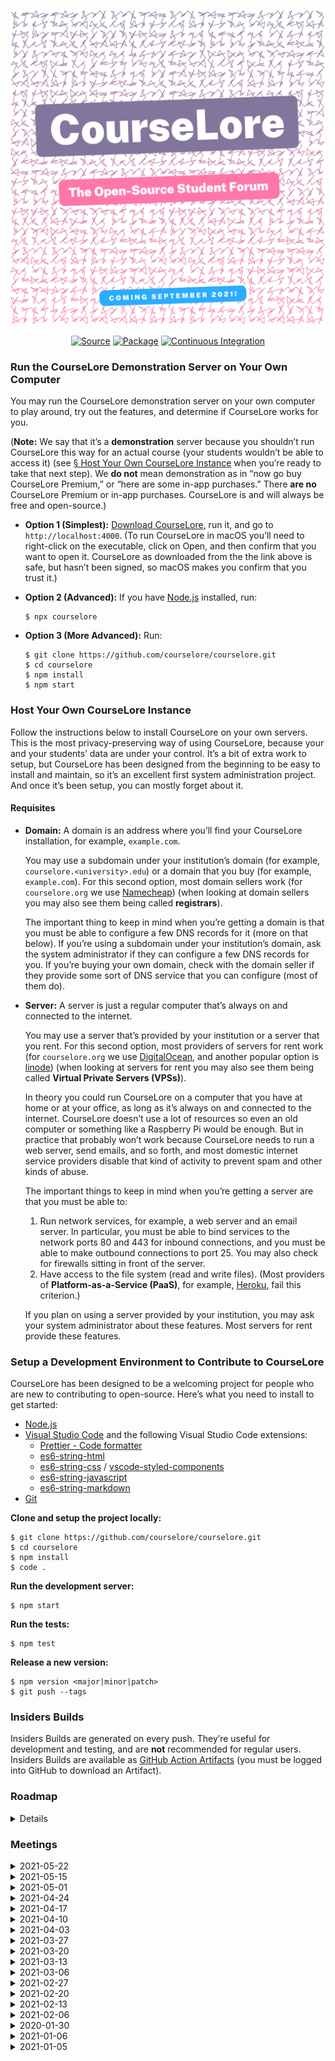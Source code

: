 <p align="center">
<a href="https://courselore.org"><img src="public/splash.png" width="600" alt="CourseLore · The Open-Source Student Forum" /></a>
</p>
<p align="center">
<a href="https://github.com/courselore/courselore"><img src="https://img.shields.io/badge/Source---" alt="Source"></a>
<a href="https://www.npmjs.com/package/courselore"><img alt="Package" src="https://badge.fury.io/js/courselore.svg"></a>
<a href="https://github.com/courselore/courselore/actions"><img src="https://github.com/courselore/courselore/workflows/.github/workflows/main.yml/badge.svg" alt="Continuous Integration"></a>
</p>

### Run the CourseLore Demonstration Server on Your Own Computer

You may run the CourseLore demonstration server on your own computer to play around, try out the features, and determine if CourseLore works for you.

(**Note:** We say that it’s a **demonstration** server because you shouldn’t run CourseLore this way for an actual course (your students wouldn’t be able to access it) (see [§ Host Your Own CourseLore Instance](#host-your-own-courselore-instance) when you’re ready to take that next step). We **do not** mean demonstration as in “now go buy CourseLore Premium,” or “here are some in-app purchases.” There **are no** CourseLore Premium or in-app purchases. CourseLore is and will always be free and open-source.)

- **Option 1 (Simplest):** [Download CourseLore](https://github.com/courselore/courselore/releases), run it, and go to `http://localhost:4000`. (To run CourseLore in macOS you’ll need to right-click on the executable, click on Open, and then confirm that you want to open it. CourseLore as downloaded from the the link above is safe, but hasn’t been signed, so macOS makes you confirm that you trust it.)

- **Option 2 (Advanced):** If you have [Node.js](https://nodejs.org) installed, run:

  ```console
  $ npx courselore
  ```

- **Option 3 (More Advanced):** Run:

  ```console
  $ git clone https://github.com/courselore/courselore.git
  $ cd courselore
  $ npm install
  $ npm start
  ```

### Host Your Own CourseLore Instance

Follow the instructions below to install CourseLore on your own servers. This is the most privacy-preserving way of using CourseLore, because your and your students’ data are under your control. It’s a bit of extra work to setup, but CourseLore has been designed from the beginning to be easy to install and maintain, so it’s an excellent first system administration project. And once it’s been setup, you can mostly forget about it.

#### Requisites

- **Domain:** A domain is an address where you’ll find your CourseLore installation, for example, `example.com`.

  You may use a subdomain under your institution’s domain (for example, `courselore.<university>.edu`) or a domain that you buy (for example, `example.com`). For this second option, most domain sellers work (for `courselore.org` we use [Namecheap](https://www.namecheap.com)) (when looking at domain sellers you may also see them being called **registrars**).

  The important thing to keep in mind when you’re getting a domain is that you must be able to configure a few DNS records for it (more on that below). If you’re using a subdomain under your institution’s domain, ask the system administrator if they can configure a few DNS records for you. If you’re buying your own domain, check with the domain seller if they provide some sort of DNS service that you can configure (most of them do).

- **Server:** A server is just a regular computer that’s always on and connected to the internet.

  You may use a server that’s provided by your institution or a server that you rent. For this second option, most providers of servers for rent work (for `courselore.org` we use [DigitalOcean](https://www.digitalocean.com), and another popular option is [linode](https://www.linode.com)) (when looking at servers for rent you may also see them being called **Virtual Private Servers (VPSs)**).

  In theory you could run CourseLore on a computer that you have at home or at your office, as long as it’s always on and connected to the internet. CourseLore doesn’t use a lot of resources so even an old computer or something like a Raspberry Pi would be enough. But in practice that probably won’t work because CourseLore needs to run a web server, send emails, and so forth, and most domestic internet service providers disable that kind of activity to prevent spam and other kinds of abuse.

  The important things to keep in mind when you’re getting a server are that you must be able to:

  1. Run network services, for example, a web server and an email server. In particular, you must be able to bind services to the network ports 80 and 443 for inbound connections, and you must be able to make outbound connections to port 25. You may also check for firewalls sitting in front of the server.
  2. Have access to the file system (read and write files). (Most providers of **Platform-as-a-Service (PaaS)**, for example, [Heroku](https://www.heroku.com), fail this criterion.)

  If you plan on using a server provided by your institution, you may ask your system administrator about these features. Most servers for rent provide these features.

<!-- TODO: Continue instructions on how to install and setup everything. -->

### Setup a Development Environment to Contribute to CourseLore

CourseLore has been designed to be a welcoming project for people who are new to contributing to open-source. Here’s what you need to install to get started:

- [Node.js](https://nodejs.org/)
- [Visual Studio Code](https://code.visualstudio.com) and the following Visual Studio Code extensions:
  - [Prettier - Code formatter](https://marketplace.visualstudio.com/items?itemName=esbenp.prettier-vscode)
  - [es6-string-html](https://marketplace.visualstudio.com/items?itemName=Tobermory.es6-string-html)
  - [es6-string-css](https://marketplace.visualstudio.com/items?itemName=bashmish.es6-string-css) / [vscode-styled-components](https://marketplace.visualstudio.com/items?itemName=jpoissonnier.vscode-styled-components)
  - [es6-string-javascript](https://marketplace.visualstudio.com/items?itemName=zjcompt.es6-string-javascript)
  - [es6-string-markdown](https://marketplace.visualstudio.com/items?itemName=jeoht.es6-string-markdown)
- [Git](https://git-scm.com)

<!--
TODO:
- Windows setup:
  - Administrator `cmd.exe`/PowerShell.
  - `choco install nodejs git vscode`
  - `npm install --global windows-build-tools`
  - Ctrl-P in VS Code: `ext install esbenp.prettier-vscode Tobermory.es6-string-html bashmish.es6-string-css jeoht.es6-string-markdown` (this actually applies to every system)
  - You may need to close and reopen `cmd.exe`/PowerShell between these commands.

- Ubuntu setup:
```
curl -fsSL https://deb.nodesource.com/setup_15.x | sudo -E bash -
sudo apt install git build-essential nodejs
sudo snap install code --classic
```
- Echo brew shellenv & nvm to bashrc as well

- macOS setup:

```
brew install git node visual-studio-code
```

Configure git.
-->

**Clone and setup the project locally:**

```console
$ git clone https://github.com/courselore/courselore.git
$ cd courselore
$ npm install
$ code .
```

**Run the development server:**

```console
$ npm start
```

**Run the tests:**

```console
$ npm test
```

**Release a new version:**

```console
$ npm version <major|minor|patch>
$ git push --tags
```

### Insiders Builds

Insiders Builds are generated on every push. They’re useful for development and testing, and are **not** recommended for regular users. Insiders Builds are available as [GitHub Action Artifacts](https://github.com/courselore/courselore/actions) (you must be logged into GitHub to download an Artifact).

### Roadmap

<details>

### Features

#### Courses

- Basic CRUD:
  - Rename course, and that sort of thing
- Enrollment (user ↔ course) roles
  - Instructor
  - Assistant
  - Student
- States
  - Draft
  - Enrollment
  - Running
  - Archived
- Create roles and manage permissions
- Tag-based actions
- Allow course assistants to create courses?
- Different ways to enroll in the course
  - Invitation only
  - By URL
  - What roles can sign up for themselves
  - Course manager (instructors?) should confirm sign up
  - Generate a QR code with link, for instructors to use in class
- Manage people in the course
  - Change their roles
  - Remove them from the course
  - Have a setting to either let students remove themselves from the course, or let them request the staff to be removed.
- Allow people to disenroll from a course (but we get to keep their contributions as “ghost”)
- Allow people who aren’t even users to sign up & enroll in a single operation
  - Do it with a simple `redirect` option in the sign up process
- Enroll with link or with a list of emails.
  - Different links for different roles.
  - Expiration dates on links.

#### Forum

- Only one kind of post in threads
- Configurable anonymity
  - Only instructors may identify the person
  - Instructors and assistants may identify the person (default)
  - No-one may identify the person
- Don’t implement that idea of collaboratively coming up with an answer (like Piazza) (no-one in the courses I was involved with used that; people just write follow-up answers)
- Notifications
  - How
    - Email
    - In-app
  - What
    - Subscribe to threads
    - Subscribe to whole courses
    - Staff may send messages that are notified to everyone
- Tags
- Reactions & Badges
  - Only allow positive reactions? (Like Facebook) (Probably yes)
  - Allow both positive and negative reactions? (like GitHub / Reddit)
  - Created by/Endorsed by instructor
- States
  - Open
  - Closed
- Visibility
  - To students
  - To staff only (and students that may have posted on it)

#### API

- To integrate with other platforms, like, LMS
- To ask a question from within the text editor, for example

#### Email

- Requirements
  - IPv6.
  - DNS:
    - MX DNS record
      - Check with <https://toolbox.googleapps.com/apps/checkmx/>
    - PTR DNS record
      - IPv4 & IPv6
      - Check with <https://intodns.com/>
    - SPF
      - <https://support.google.com/a/answer/33786#zippy=>
    - DMARC
      - <https://support.google.com/a/topic/2759254>
  - DKIM
    - <https://support.google.com/a/answer/174124?visit_id=637457136864921918-3619574292&ref_topic=2752442&rd=1#zippy=>
    - Key of 1024 bits or longer (recommended is 2048 bits)
  - TLS
  - MTA-STS??
  - ARC??
    - http://arc-spec.org
  - Blacklists
    - Check with
      - https://support.google.com/mail/answer/9981691?visit_id=637457136864921918-3619574292&rd=1
      - https://transparencyreport.google.com/safe-browsing/search
  - Unsubscribe
    - “Use one-click unsubscribe”:
      - <https://support.google.com/mail/answer/81126?hl=en>
        - <https://tools.ietf.org/html/rfc2369>
        - <https://tools.ietf.org/html/rfc8058>
    - Generic troubleshooter
      - <https://support.google.com/mail/troubleshooter/2696779>
  - VERP
    - <https://meta.discourse.org/t/handling-bouncing-e-mails/45343>
- Why not third-party
  - Share data with third party!
  - Cost
  - More stuff to configure
- Third-parties
  - SendGrid
  - SES
  - https://blog.mailtrap.io/free-smtp-servers/
- Libraries
  - https://www.npmjs.com/package/sendmail
  - Nodemailer direct transport (https://github.com/nodemailer/nodemailer/issues/1227)
  - https://www.npmjs.com/package/sendmail
  - https://nodemailer.com/extras/smtp-connection/
  - https://github.com/andris9/mailauth
  - https://www.npmjs.com/package/usemail
  - Haraka
  - https://github.com/substack/node-smtp-protocol
  - https://github.com/zone-eu/zone-mta
- Boxed solutions
  - https://mailinabox.email
  - https://www.iredmail.org
  - https://modoboa.org/en/
  - https://github.com/sovereign/sovereign
  - https://mailu.io/1.7/
  - https://mailcow.email
    - https://www.servermania.com/kb/articles/setup-your-own-email-server/
- Howtos
  - <https://medium.com/@stoyanov.veseline/self-hosting-a-mail-server-in-2019-6d29542dadd4>
  - https://sealedabstract.com/code/nsa-proof-your-e-mail-in-2-hours/
  - https://blog.mailtrap.io/setup-smtp-server/
  - https://arstechnica.com/information-technology/2014/02/how-to-run-your-own-e-mail-server-with-your-own-domain-part-1/
- Testing
  - https://mailtrap.io/
  - https://mailslurper.com

#### Authentication

- Passwordless authentication (Magic links)
  - https://github.com/nickbalestra/zero
  - https://github.com/mxstbr/passport-magic-login
  - https://github.com/vinialbano/passport-magic-link
  - http://www.passportjs.org/packages/passport-passwordless/
  - https://github.com/florianheinemann/passwordless
  - https://hacks.mozilla.org/2014/10/passwordless-authentication-secure-simple-and-fast-to-deploy/
  - https://reallifeprogramming.com/how-to-implement-magic-link-authentication-using-jwt-in-node-8193196bcd78?gi=10747bc1322e
  - Don’t say whether the user is on the database: https://www.linkedin.com/pulse/dont-do-you-implement-magic-links-authentication-adrian-oprea
  - https://blog.jacksonbates.com/passwordless
  - https://www.freecodecamp.org/news/360-million-reasons-to-destroy-all-passwords-9a100b2b5001/
  - https://www.npmjs.com/package/passport-jwt#extracting-the-jwt-from-the-request
  - https://www.youtube.com/watch?v=KiYfWaGRHTc
  - https://softwareontheroad.com/nodejs-jwt-authentication-oauth/
  - https://medium.com/@aleksandrasays/sending-magic-links-with-nodejs-765a8686996
  - https://hackernoon.com/expressjs-integration-guide-for-passwordless-authentication-with-didapp-y55p3yss
  - https://github.com/alsmola/nopassword
  - https://www.wired.com/2016/06/hey-stop-using-texts-two-factor-authentication/
  - https://medium.com/@ninjudd/lets-boycott-passwords-680d97eddb01
  - https://medium.com/@ninjudd/passwords-are-obsolete-9ed56d483eb
  - https://notes.xoxco.com/post/27999787765/is-it-time-for-password-less-login
  - https://notes.xoxco.com/post/28288684632/more-on-password-less-login
  - Let’s not use JWT, because you have to check if a token has already been used anyway; at that point, just give a plain token that you stored in the database.
    - https://www.youtube.com/watch?v=dgg1dvs0Bn4
- Deep links & redirects.
- Prevent people from trying to brute-force login. Put a limit on the amount of magic links you may generate in a period.
- SSO with Hopkins ID
  - SAML

#### User Profile

- Usual CRUD on user profile (name, and so forth).
- Gravatar.
- Multiple emails? Probably not, just the one institutional email (which is the account identifier). If people are affiliated with many institutions it’s likely they’ll be using different CourseLore instances anyway…
- Allow people to remove their accounts.

#### API

- People may want to integrate CourseLore with their existing LMS & other systems.

#### Text Processor

- Add CSS for all the HTML that may be produced (see `hast-util-sanitize/lib/github.json`).
- Emoji with the `:smile:` form.
- Proxy insecure content.
  - https://github.com/atmos/camo
- Reference: <https://github.com/gjtorikian/html-pipeline>

#### Landing Page

- Try to make animation consume less resources. (Currently it’s making the “this tab is consuming too much energy” warning pop up in Safari.)
  - Maybe it has to do with computing the sine of large numbers? Clamp the values between 0–2π to see if that helps…

#### Forms Niceties

- Use `maxlength`.
- Keep the buttons disabled while the form isn’t in a valid state.
- Use date pickers:
  - https://github.com/jcgertig/date-input-polyfill
  - https://github.com/Pikaday/Pikaday

#### Text Editor Niceties

- GitHub-style, not Trix-style.
  - https://typora.io
  - https://www.notion.so
  - https://marktext.app
- Store what the user wrote per thread/chat, even if they move to other threads/chats.
  - Garlic.js does that, but it seems a bit old and requires jQuery. Use localStorage instead.
- Some helpers to input Markdown & LaTeX (similar to what GitHub has).
- Upload files (like images), and have them embedded (similar to what GitHub has).
  - Packages to handle multipart form data: busboy, multer, formidable, multiparty, connect-multiparty, and pez.
- Templates for questions (like GitHub Issues).

#### Queues

- For background tasks, such as sending email.
- Consider follow the **bad practice** of using a database (SQLite, in this case) as a queue.
  - http://sqlite.1065341.n5.nabble.com/SQLite-is-perfect-for-FILE-based-MESSAGE-QUEUE-td57343.html
  - https://rdrr.io/cran/liteq/man/liteq.html
  - https://github.com/kd0kfo/smq/wiki/About-SMQ
  - https://github.com/damoclark/node-persistent-queue

#### Error Pages

- 400s.
- 500s.
- Form validation errors.

#### Search

- In contents of a course (for example, search for `NullPointerException` to find that thread that helped you out).
  - Search within the scope of a course.
  - Search in all courses you’re taking (for example, search for `deadline extension`).
  - Reference: GitHub let’s you search in different scopes like that.
- Courses in the system (for joining a course).

#### Translate to Other Languages

#### Design

- Add a toggle to switch between light mode and dark mode, regardless of your operating system setting.
- Add support for screen readers.
- Add support for keyboard navigation.

#### Metrics

- For courses in which participation is graded.

#### Applications

- Desktop & phone.
- A registry of CourseLore instances. For example, in a phone application we could show a list of existing instances. (You could always not list yourself in the registry and enter the URL for your instance manually on the phone application.)

### Live Course Communication during the Lectures

- https://www.sli.do
- https://pigeonholelive.com/features-qna/

### Non-Functional Features

- Easy to self-host
- Works on mobile (no apps) & desktop
- Modern & uncluttered interface
- Fast

### Improvements

#### Make It Work on Mobile

- Responsive design.
- Mobile app may not be necessary, as web applications are capable of some “native” things.

#### Tests

- Approaches:
  - (What we’re doing now) https://github.com/sindresorhus/got + https://github.com/jsdom/jsdom : Simplest and the best for now since we’re doing server-side rendering.
  - https://github.com/puppeteer/puppeteer / https://github.com/smooth-code/jest-puppeteer : It’s a bit more magic, since it actually runs a browser.
  - https://www.cypress.io : Full-blown magic…

#### Page Transitions & Client-Side JavaScript

- https://hotwire.dev
  - https://www.npmjs.com/package/express-hotwire
  - https://github.com/turbolinks/turbolinks
- https://docs.stimulusreflex.com
- https://barba.js.org
- https://swup.js.org/getting-started
- https://unpoly.com
- https://youtube.github.io/spfjs/

#### Code Base

- Consider using **session per request** middleware for database transactions.
  - Considerations:
    - We shouldn’t keep the transaction open across ticks of the event loop, which entails that all request handlers would have to be synchronous.
    - Moreover, as far as I can tell the only way to run a middle **after** the router is to listen to the `res.once("finish", () => {...})` event. But I think that this goes across ticks of the event loop.
    - Maybe I can just call `next()` and then look at the `res.statusCode`?
    - I think that transactions are only relevant if you’re running in cluster mode, because otherwise Node.js is single-threaded and queries are serialized, anyway.
  - References:
    - https://goenning.net/2017/06/20/session-per-request-pattern-go/
    - https://stackoverflow.com/questions/24258782/node-express-4-middleware-after-routes
    - https://www.lunchbadger.com/blog/tracking-the-performance-of-express-js-routes-and-middleware/
    - https://stackoverflow.com/questions/27484361/is-it-possible-to-use-some-sort-of-middleware-after-sending-the-response-with
    - https://stackoverflow.com/questions/44647617/middleware-after-all-route-in-nodejs
    - https://github.com/jshttp/on-finished
    - https://github.com/pillarjs/router/issues/18
- Produce native ESM:
  - It’s too fresh, assess again start 2021-08.
  - Blocked by experimental support in ts-node-dev (https://github.com/TypeStrong/ts-node/issues/1007) & Jest (https://jestjs.io/docs/en/ecmascript-modules).
  - ESM unlocks top-level await and eliminates the need for `appGenerator()`.
- Consider using a CSS framework:
  - Bootstrap: The most popular.
  - TailwindCSS: The hot new option.
- <https://github.com/wclr/ts-node-dev/issues/243>: Stop using `--pool` when calling `ts-node-dev`.
- Call Prettier to check contents of `public/` folders.
- Use `Cache-control: no-store`.
- Use database indices where necessary.

#### Deployment

- Graceful HTTP shutdown

  ```js
  process.on("SIGTERM", () => {
    debug("SIGTERM signal received: closing HTTP server");
    server.close(() => {
      debug("HTTP server closed");
    });
  });
  ```

  - https://github.com/gajus/http-terminator

- Helmet.
- csurf.
- Compression.

- HTTPS:

  - Consider using <https://www.npmjs.com/package/@small-tech/https>
  - Use Caddy
    - Manage with https://pm2.keymetrics.io/docs/usage/pm2-api/
  - Use another reverse-proxy / load balancing solution: https://balance.inlab.net
  - Use certbot:
    - <https://www.sitepoint.com/how-to-use-ssltls-with-node-js/>
  - Or roll out our own thing:
    - ACME implementations
      - <https://www.npmjs.com/package/acme-v2>
      - <https://www.npmjs.com/package/acme-client>
      - <https://www.npmjs.com/package/acme-middleware>
      - <https://github.com/publishlab/node-acme-client>
      - <https://github.com/compulim/acme-http-01-azure-key-vault-middleware>
      - <https://letsencrypt.org/docs/client-options/>
    - ACME description: <https://tools.ietf.org/html/rfc8555>
    - Implementations of cryptography
      - Node’s crypto
      - <https://github.com/brix/crypto-js>
      - <https://github.com/digitalbazaar/forge>
    - Other considerations:
      - HSTS:
        - <https://developer.mozilla.org/en-US/docs/Web/HTTP/Headers/Strict-Transport-Security>
        - Helmet.
    - HTTP → HTTPS
      - <https://www.npmjs.com/package/express-force-https>
  - Verify: https://www.ssllabs.com

- HTTP/2:

  - <https://github.com/expressjs/express/issues/3388>: Express doesn’t work with Node’s http/2 implementation, because the `req` and `res` aren’t compatible.
  - Using Greenlock: https://git.rootprojects.org/root/greenlock-express.js/src/branch/master/examples/http2/server.js
  - Use the spdy package (seems abandoned, and people said it doesn’t work with recent versions of node: https://github.com/spdy-http2/node-spdy/issues/380)
  - Try express 5.
  - <https://gist.github.com/studentIvan/6c78886c140067936ff379031fd12e14>
  - <https://www.npmjs.com/package/http2-express-bridge>
  - Frameworks that seem to support it out of the box:
    - koa
    - Hapi
    - tinyhttp

- Auto-updater
- `download.courselore.org` points to installer.

- A version hosted by us for other people to use (not just demo)

  - In addition, or as an alternative, a demo version that self destructs every hour (like Moodle: https://moodle.org/demo)

- Supervisors
  - systemd
  - PM2
  - Nodemon
  - Forever
- Packagers
  - Docker
  - https://github.com/vercel/pkg/pull/837#issuecomment-775362263
  - Electron (for demo only, of course)
- “One-click deployment” for different platforms like DigitalOcean, Linode, and so forth.
  - DigitalOcean
  - Linode
  - Amazon
  - Google Cloud
  - https://sandstorm.io

### Documentation

### Open-Source Contributions

- <https://github.com/DefinitelyTyped/DefinitelyTyped/issues/50794>: Add more specific types to better-sqlite3 with generics.
- <https://github.com/actions/upload-release-asset/issues/56>: Document how to create a release in one GitHub Actions job and upload assets in another.
- Prettier: Bug Report: When formatting Markdown within a JavaScript tagged template literal, Prettier adds space at the end. This breaks the es6-string-markdown Visual Studio Code extension.
  - Get rid of the `// prettier-ignore`.
- <https://github.com/syntax-tree/hast-util-sanitize/pull/21>: Add types to the JSON in hast-util-sanitize.
- <https://npm.im/hast-util-to-text>: Write types.
  - <https://github.com/leafac/rehype-shiki/blob/ca1725c13aa720bf552ded5e71be65c129d15967/src/index.ts#L3-L4>
- Questions about Greenlock
  - <https://git.rootprojects.org/root/greenlock.js/issues/41>: Does it use https://greenlock.domains or does it go straight to LetsEncrypt?
  - <https://git.rootprojects.org/root/greenlock-express.js/issues/50>: Can we get TypeScript types?

### Marketing

- Newsletter
- Create CourseLore Gravatar
  - Use in npm
- Create accounts on:
  - Patreon
  - PayPal
  - Facebook
  - Instagram
  - Reddit

### References

- GitHub
- Slack
- <https://campuswire.com>
- <https://piazza.com/>
- <https://discourse.org>
- <https://us.edstem.org>
- <https://aula.education>
- <https://yellowdig.com>
- <https://moodle.org>
- Canvas
- <https://www.reddit.com>
- Basecamp
- <https://www.codegrade.com/>
  - <https://app.codegra.de/login>
  - <https://github.com/CodeGra-de>
  - <https://github.com/CodeGrade/bottlenose>
- <https://glacial-plateau-47269.herokuapp.com/>
  - <https://glacial-plateau-47269.herokuapp.com/jhu/login>
- <https://www.acadly.com/>
- References in self-hosting
  - https://www.reddit.com/r/selfhosted/
  - Discourse
  - Mattermost
  - Moodle
  - GitLab
  - WordPress
  - https://github.com/RocketChat/Rocket.Chat
  - https://gitea.io/
  - https://gogs.io/
  - https://hub.balena.io
  - https://github.com/awesome-selfhosted/awesome-selfhosted
  - https://selfhosted.show
- <https://github.com/npm/roadmap/projects/1>: A meta-reference on how to present the roadmap moving forward.

</details>

### Meetings

<details>
<summary>2021-05-22</summary>

- Progress:
  - Worked fewer hours this week.
  - Styled most of the Course Settings pages (separated them into multiple pages).
  - Small usability improvements, for example, flash session messages saying your operation (for example, updating your profile) was successful.
- Next week:
  - Finish the following screens: Threads, course settings, and invitations.
  - Return to posts tags.

</details>

<details>
<summary>2021-05-15</summary>

- Progress:
  - Started a user-interface overhaul: Responsive design, accessibility, fancier components for a bit of a “wow factor”, and so forth.
  - Started using Bootstrap. Not Tailwind because Bootstrap has components, as opposed to just utilities. We’re continuing to use @leafac/css instead of utilities. We aren’t using many things from Bootstrap, for example, the grid system, because CSS Grid is better for our case.
- Next week:
  - Finish the following screens: Threads, course settings, and invitations.
  - Return to posts tags.

</details>

<details>
<summary>2021-05-01</summary>

- Progress:
  - Tags.
    - Pinning.
    - Question & Answer.
  - Keyboard navigation.
  - Many internal improvements on how icons and CSS are handled.
- Next week:
  - On checkboxes that are icons:
    - Change the text.
    - Change the cursor.
  - On buttons that toggle state:
    - Add a tooltip: Show the tooltip right away, and let them be long if necessary.
  - Move the “Threads that are pinned” to a tooltip.
  - Editor helpers for things like **bold**, _italics_, and so forth.
  - Staff endorsements.
  - Tag creation is a separate step under Course Settings.
    - Private tags: Tags that only staff sees.
    - Don’t let students create tags.
    - Force students to tag the threads they initiate.
    - Attributes on tags.
  - Search.

</details>

<details>
<summary>2021-04-24</summary>

- Progress:
  - Live update posts, and counts (of posts & likes).
  - Reply to.
  - Only ask for confirmation if actually going go to lose data.
  - Save the content of a new post textarea in localStorage.
  - Tags.
  - Introduced types to layouts, middlewares, and so forth.
- Next week:
  - Tags.
    - Pinning.
    - Question & Answer.
    - Tag creation is a separate step under Course Settings.
      - Private tags: Tags that only staff sees.
      - Don’t let students create tags.
      - Force students to tag the threads they initiate.
    - Instructor likes → Endorsed.
    - Attributes on tags.
  - Search.

</details>

<details>
<summary>2021-04-17</summary>

- Progress:
  - Infrastructure for live updates of stuff on the page.
  - Notification when someone else posts on a thread.
  - Likes.
  - Small niceties: Warn before leaving page; thread and post deletion; and a count of posts on threads.
  - Stuff you don’t see: A refactoring of the types and local data; and a simpler migration system (which allows functions in addition to SQL).
- Next week:
  - Fix the alignment of “alerts”.
  - Live update posts & likes count.
  - Save the content of a new post textarea in localStorage.
  - Tags.
    - Question & Answer.
    - Instructor likes → Endorsed.
- Mobile app may not be necessary, as web applications are capable of some “native” things.

</details>

<details>
<summary>2021-04-10</summary>

- Progress:
  - Finished invitation emails.
  - Manage enrollments.
- Questions:
  - Delete courses, users, and so forth: Let’s do it later.
- Nice to have: Have a setting to either let students remove themselves from the course, or let them request the staff to be removed.
- Next week:
  - Update threads when other people post.
  - Focus on forum features like **tags** (both on threads and on the posts), upvotes & notifications.

</details>

<details>
<summary>2021-04-03</summary>

- Progress:
  - Fixed the bug that was causing my name to appear in a post created by Dr. Scott (it was a simple mistake in one of the queries I DRYed up last week 🙄)
  - I forgot to mention last week, but I came with a solution for images working in light vs dark background: I simply added a background color to transparent images…
  - Finished invitation links.
    - Timezone issues.
  - Editing threads and posts.
  - Started invitation emails.
  - Experimented with [Turbo](https://turbo.hotwire.dev).
- Next week:
  - Finish invitation emails.
  - Manage enrollments.
  - Update threads when other people post.
  - Focus on forum features like **tags** (both on threads and on the posts), upvotes & notifications.

</details>

<details>
<summary>2021-03-27</summary>

- Progress:
  - Fixed everything that was broken last week: Threads, accent colors, and so forth.
  - Invitation links can be created and modified (almost—the backend for that isn’t working yet). Also, the invitation links don’t work yet.
  - DRYed up queries: Most of them happen in a single location and are reused throughout the request. Extracted data types (TypeScript) to clean up the code base.
  - Worked on styles & form validation: Datetime fields; form elements like radio and checkboxes; avoid zooming in on text fields in iOS; use SVG to draw icons & things like the circle that indicate the course accent color; and so forth.
- For next week:
  - Fix name on posts.
  - Finish invitations!!
  - Editing threads and posts.
  - Update threads when other people post.
  - Focus on forum features like **tags** (both on threads and on the posts), upvotes & notifications.
- Other ideas: Registry of CourseLore instances. For example, in a phone application we could show a list of existing instances. (You could always not list yourself in the registry and enter the URL for your instance manually on the phone application.)

</details>

<details>
<summary>2021-03-20</summary>

- Progress:
  - Better session management:
    - Being able to expire sessions individually.
    - Decouple the session from the email (being able to change emails in the future, if we wish).
    - Rolling sessions.
  - Visuals.
  - Finished accent colors (but they’re broken now for other reasons).
  - Using magic authentication links when already signed in.
  - Form validation.
  - Reuse queries.
- For next week:
  - Finish invitations.
  - Editing threads and posts.
  - Update threads when other people post.
  - Focus on forum features like tags, upvotes & notifications.

</details>

<details>
<summary>2021-03-13</summary>

- Progress:
  - Dark mode.
    - Syntax highlighter.
  - Small details
    - Cmd+enter to post.
    - Prevent long lines from breaking the interface.
  - Many quality-of-life improvements in the code base.
    - Best way to open SQLite database.
    - Manage cookies correctly so that session remains after browser is closed.
    - Form validation errors.
    - 404 page.
  - Work-in-progress:
    - Accent color switcher.
    - Invitations.
- Questions:
  - Should we allow course assistants to create courses and handle invitations?
    - Staff / student.
  - Do we want to keep a trace of what happened? (Edits, deletions, and so forth?)
    - We don’t need it now.
    - Only staff should be able to see it.
- At some point: Add a toggle to the dark mode support.
- For next week:
  - Finish accent colors.
  - Finish invitations.
  - Change roles to staff/student.
  - Editing posts. (And threads, and your profile, and so forth.)
  - Update threads when other people post.
  - Focus on forum features like tags, upvotes & notifications.

</details>

<details>
<summary>2021-03-06</summary>

- Developed a two-column layout for the course pages and fleshed out the styles across the application.
- Developed @leafac/css.
- Released caxa@1.0.0.
- Released a video about the background animation on the homepage.
- For next week:
  - Change background color
    - Pick a random one at course creation.
    - Let people change but have a default for the course.
    - Default palette.
    - https://marketplace.visualstudio.com/items?itemName=johnpapa.vscode-peacock
  - Dark mode.
  - Course enrollment invitations.
  - Update threads when other people post.
  - Editing posts. (And threads, and your profile, and so forth.)

</details>

<details>
<summary>2021-02-27</summary>

- Threads are working.
- Worked on styles & the small details:
  - Text editor.
  - Relative time (for example, `3 hours ago`).
  - Logo animation.
  - Buttons go into a ‘loading’ state to prevent double-submission.
  - Links change color.
- Started an utility to process CSS.
- Multiplatform testing & development setup.
- What should I work on next?
  - Options:
    - More forum-related features:
      - Notifications on updates
      - Anonymity.
      - Tags.
      - Instructor endorsed answers.
    - More onboarding features:
      - Invitations.
  - Answers:
    - For next week:
      - Threads list on a column on the left.
      - Tab on the text editor.
      - Make entries more lightweight.
      - Why isn’t the home two column?
      - Onboarding is broken.
    - Long-term:
      - Anonymity.
      - Search.
      - Filtering.
        - Only show my posts.
      - Nested posts.
      - Chat.
        - Integrated with the forum, not as two modalities.
        - A chat could be just another thread.
      - Groups.
      - Pin conversations.

</details>

<details>
<summary>2021-02-20</summary>

- Demonstration:
  - Clearer communication in sign-up/sign-in.
  - Create course.
  - Join course.
  - Create thread.
- Automated tests.
  - **Got + JSDOM** / Puppeteer / Cypress / Selenium.
- The packaging is working on Windows.
- What do we want the text editor to look like?
  - Simple, like GitHub’s.
- How to invite people to the course?
  - With link.
    - Different links for different roles.
  - With a list of emails.
  - Expiration dates on invitations.
- How should threads look like? One page for the list of threads and one page per thread (à la GitHub Issues), or one page with both the list of threads and one thread (à la Mail.app (and Piazza, for that matter…))?
  - We’re going GitHub-style on mobile and Mail.app style on the desktop.
- Show participation grades for courses in which that’s graded. (We don’t do the grading, we just present the statistics.)
- Templates for questions.
- Live course communication during the lectures:
  - https://www.sli.do
  - https://pigeonholelive.com/features-qna/

</details>

<details>
<summary>2021-02-13</summary>

- Finish the account creation workflow and wired it to the authentication workflow demonstrated last week.
- Tried to use [ECMAScript modules](https://nodejs.org/api/esm.html) (because of top-level async/await). Still too fresh. While Node’s support for them isn’t experimental anymore, some of the underlying infrastructure still is, so other tools in the ecosystem (for example, Jest & ts-node-dev) don’t support them very well (require flags and whatnot).
- Had issues with some native modules (for example, sharp) not working with @leafac/pkg. Ended up creating <https://npm.im/caxa>.
- Had issues with types for <https://www.npmjs.com/package/express-async-handler>. Ended up creating <https://npm.im/@leafac/express-async-handler>.
- Created a proper **demonstration** mode for CourseLore.

</details>

<details>
<summary>2021-02-06</summary>

- Wrote documentation at https://github.com/courselore/courselore and these documents you’re looking at.

- Last week Dr. Scott asked what are the operating system dependencies to run the `courselore` executable (which is generated with @leafac/pkg). To answer this, I tested putting the binary in a Docker container created from [scratch](https://hub.docker.com/_/scratch); that didn’t work. Then I tried [alpine](https://hub.docker.com/_/alpine); that didn’t work either! Then I tried [ubuntu](https://hub.docker.com/_/ubuntu/); that worked (naturally, since we’re running Ubuntu in production & on GitHub Actions). So, as it turns out, not only does the `courselore` executable need some support from the operating system, but it seems like lightweight things like musl libc may not be enough. I’ll take that…

- Did the signup / login flow with magic links: https://courselore.org/login

  - Login workflow
  - Sessions
  - Database

- Changes to the website:

  - Wider.
  - Mention API.
  - Convert to Markdown and use the text processing pipeline we developed for forum posts.

- Open-source contributions:

  - <https://www.npmjs.com/package/@leafac/sqlite>
  - <https://www.npmjs.com/package/@leafac/sqlite-migration>
  - <https://github.com/leafac/pkg/commit/ccc29eadc33f7a92179a68614e9d7ab1b5017e6c>

</details>

<details>
<summary>2020-01-30</summary>

#### Progress Report

- The text processor for posts is done. It supports Markdown, LaTeX, and syntax highlighting. Also, it’s secure against Cross-Side Scripting (XSS) attacks. [Here’s some input that exercises all these features](https://github.com/courselore/courselore/raw/e01f05f87039326fba47abab24c78a754a4ff7a8/misc/text-processor-example.md).

- Setup the infrastructure for GitHub Actions:

  - Run the test suite on Linux, macOS, and Windows.
  - Create binaries for all these operating systems.
  - Distribute the binaries as [releases](https://github.com/courselore/courselore/releases/) and as [nightly builds](https://github.com/courselore/courselore/actions/runs/537293785) (GitHub Actions Artifacts)

- Released the following packages:

  - <https://npm.im/courselore>: If people already have Node.js installed, they may try CourseLore with `npx courselore`. Also, they may `npm install courselore` to mount CourseLore as part of a bigger Node.js application. That isn’t the preferred deployment strategy (using the binaries is), but it’s a possibility for advanced users.

  - <https://npm.im/@leafac/rehype-shiki>: Rehype is part of the text processor, and Shiki is a syntax highlighter based on Visual Studio Code’s syntax highlighter. <https://npm.im/@leafac/rehype-shiki> is a package that connects the two and improves on the existing <https://npm.im/rehype-shiki> with support for the latest Shiki version, some architectural differences that decouples the dependencies a little better, and brings TypeScript support.

  - <https://npm.im/@leafac/html>: A safe and convenient way to use JavaScript’s tagged template literals as an HTML template engine.

  - <https://npm.im/@leafac/pkg>: Fixes some problems with <https://npm.im/pkg>, particularly in how it manages native modules.

#### Design Decisions

- The course URLs may be:

  - **In a flat namespace or in a hierarchical namespace.** A flat namespace is like Reddit’s `/r/<name>`, and a hierarchical namespace is like GitHub’s `/<user-or-organization>/<repository>`.

    - A flat namespace is good because it’s simpler, particularly in self-hosted installations for a single user (think of how silly `courselore.leafac.com/leafac/<course>` looks).

    - A flat namespace is bad because it clashes easily (think of multiple teaching a course identified as `cs-101`).

    - A hierarchical namespace makes sense when there’s the notion of **organizations**, which could be a group of people who have several courses together. That case probably is rare.

  - **Given by the user, or generated by the system.** An URL given by the user is like Reddit’s and GitHub’s URLs (for example `github.com/leafac/<repository>`). An URL generated by the system is like YouTube (for example, `youtu.be/<random-string-that-is-the-video-identifier>)`.

    - An URL given by the user is simpler to share (think of an URL projected on the board in a classroom).

    - URLs given by the user are more complex for the system, because we have to handle renames, redirects, and so forth.

  - **We decided to go with a flat namespace and system-generated URLs.** For example, `courselore.org/fjdkwoer83`. Because URLs are generated by the system, we don’t see a need for a subpath like `/r/<something>`. We know not to generate identifiers that would clash with routes we’d want to use, for example `/settings`. We may want to have some sort of aliasing in the future so users can create their own readable URLs if they want.

  - **References:**

    - Piazza has alises like `piazza.com/jhu/fall2020/en601329/home`.
    - Campuswire uses the Reddit approach with URLs like `campuswire.com/c/G9E051068/feed`.
    - They have different URLs for joining a course and then later for visiting it. We don’t want that.
    - <https://www.acadly.com/> only has the **magic link** approach.
    - <https://superauth.com>: A technology to handle authentication.

- Authentication methods:

  - The options are:

    1. A plain username/password authentication strategy.
    2. A **magic link** approach like Slack.
    3. Single sign-on integrated with universities’ systems.

  - We’re going with Option 2 for now, as it seems like a good sweet-spot in terms of security, simplicity to implement, and generality. It works for every university without extra effort on our part. That said, we may still give Option 1 as an alternative (as Slack does). Also, people may customize CourseLore with their own routes to implement Option 3.

  - **Note:** We’re following Slack in the approach to authentication (the so-called **magic link**), but we’re **not** going to have the weird separation of accounts per team that Slack has. There will only be one CourseLore account per email and the user may join multiple courses.

</details>

<details>
<summary>2021-01-06</summary>

- The project has officially started! 🙌
- How we’re different from existing platforms
  - Open-source
  - Self-hosting option
  - Privacy & more care with students data
  - Slicker interface than Piazza
  - Lightweight when compared to full LMS like Moodle
  - Articles showing that people care about these issues:
    - https://thetech.com/2020/03/05/piazza-security
    - https://www.stanforddaily.com/2020/10/04/concerned-with-piazzas-data-privacy-management-some-professors-look-to-alternative-discussion-forums/
    - https://matheducators.stackexchange.com/questions/7406/more-user-friendly-alternatives-to-piazza-service
    - https://redecentralize.org
- We’re meeting on Saturdays, at 10:00 EST
- Our next steps are to come up with a name and investigate the competition to come up with a list of initial features

</details>

<details>
<summary>2021-01-05</summary>

- Vision
  - An open-source platform for course interactions
- Key features
  - Piazza
    - Q&A
    - Announcements
    - Anonymity
    - Chat
  - More interactive/modern interface
  - FERPA compliance and stuff
- Competition
  - https://piazza.com/
  - https://campuswire.com
  - https://discourse.org
    - Hartz at MIT doing it - see https://thetech.com/2020/03/05/piazza-security
    - https://www.stanforddaily.com/2020/10/04/concerned-with-piazzas-data-privacy-management-some-professors-look-to-alternative-discussion-forums/
    - https://matheducators.stackexchange.com/questions/7406/more-user-friendly-alternatives-to-piazza-service
    - Could we do a Discourse plugin?
  - https://us.edstem.org
  - https://aula.education
  - https://yellowdig.com
  - Moodle
    - It’s a whole LMS, not a Q&A

</details>

